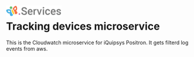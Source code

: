 # <img src="https://github.com/pip-services/pip-services/raw/master/design/Logo.png" alt="Pip.Services Logo" style="max-width:30%"> <br/> Tracking devices microservice

This is the Cloudwatch microservice for iQuipsys Positron. 
It gets filterd log events from aws.
